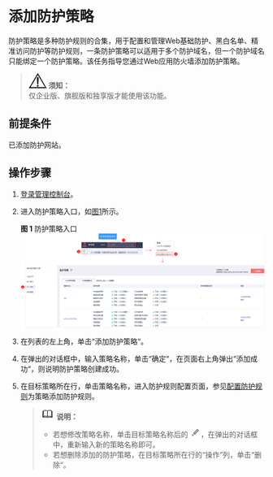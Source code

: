 # 添加防护策略<a name="waf_01_0074"></a>

防护策略是多种防护规则的合集，用于配置和管理Web基础防护、黑白名单、精准访问防护等防护规则，一条防护策略可以适用于多个防护域名，但一个防护域名只能绑定一个防护策略。该任务指导您通过Web应用防火墙添加防护策略。

>![](public_sys-resources/icon-notice.gif) **须知：**   
>仅企业版、旗舰版和独享版才能使用该功能。  

## 前提条件<a name="section5903171661012"></a>

已添加防护网站。

## 操作步骤<a name="section5458145019310"></a>

1.  [登录管理控制台](https://console.huaweicloud.com/?locale=zh-cn)。
2.  进入防护策略入口，如[图1](#fig4185340104311)所示。

    **图 1**  防护策略入口<a name="fig4185340104311"></a>  
    ![](figures/防护策略入口.png "防护策略入口")

3.  在列表的左上角，单击“添加防护策略“。
4.  在弹出的对话框中，输入策略名称，单击“确定“，在页面右上角弹出“添加成功“，则说明防护策略创建成功。
5.  在目标策略所在行，单击策略名称，进入防护规则配置页面，参见[配置防护规则](配置防护规则.md)为策略添加防护规则。

    >![](public_sys-resources/icon-note.gif) **说明：**   
    >-   若想修改策略名称，单击目标策略名称后的![](figures/icon-modify.png)，在弹出的对话框中，重新输入新的策略名称即可。  
    >-   若想删除添加的防护策略，在目标策略所在行的“操作“列，单击“删除“。  


